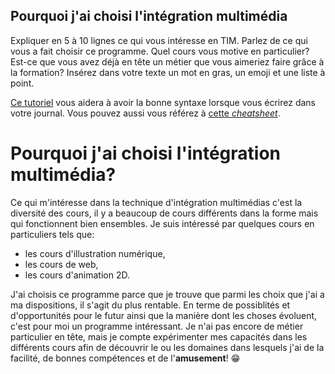 ## Pourquoi j'ai choisi l'intégration multimédia
Expliquer en 5 à 10 lignes ce qui vous intéresse en TIM. Parlez de ce qui vous a fait choisir ce programme. Quel cours vous motive en particulier? Est-ce que vous avez déjà en tête un métier que vous aimeriez faire grâce à la formation? Insérez dans votre texte un mot en gras, un emoji et une liste à point. 

[Ce tutoriel](https://guides.github.com/features/mastering-markdown/) vous aidera à avoir la bonne syntaxe lorsque vous écrirez dans votre journal. Vous pouvez aussi vous référez à [cette *cheatsheet*](https://github.com/tchapi/markdown-cheatsheet/blob/master/README.md). 


# Pourquoi j'ai choisi l'intégration multimédia?
Ce qui m'intéresse dans la technique d'intégration multimédias c'est la diversité des cours, il y a beaucoup de cours différents dans la forme mais qui fonctionnent bien ensembles. Je suis intéressé par quelques cours en particuliers tels que: 
- les cours d'illustration numérique, 
- les cours de web,
- les cours d'animation 2D.

J'ai choisis ce programme parce que je trouve que parmi les choix que j'ai a ma dispositions, il s'agit du plus rentable. En terme de possiblités et d'opportunités pour le futur ainsi que la manière dont les choses évoluent, c'est pour moi un programme intéressant. Je n'ai pas encore de métier particulier en tête, mais je compte expérimenter mes capacités dans les différents cours afin de découvrir le ou les domaines dans lesquels j'ai de la facilité, de bonnes compétences et de l'**amusement**! 😁
